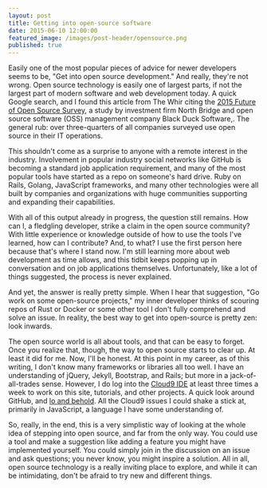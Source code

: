 ```yaml
---
layout: post
title: Getting into open-source software
date: 2015-06-10 12:00:00
featured_image: /images/post-header/opensource.png
published: true
---
```


Easily one of the most popular pieces of advice for newer developers seems to be, "Get into open source development." And really, they're not wrong. Open source technology is easily one of largest parts, if not the largest part of modern software and web development today. A quick Google search, and I found this article from The Whir citing the [2015 Future of Open Source Survey](http://www.thewhir.com/web-hosting-news/companies-embrace-open-source-software-for-scalability-and-security), a study by investment firm North Bridge and open source software (OSS) management company Black Duck Software,. The general rub: over three-quarters of all companies surveyed use open source in their IT operations. 

This shouldn't come as a surprise to anyone with a remote interest in the industry. Involvement in popular industry social networks like GitHub is becoming a standard job application requirement, and many of the most popular tools have started as a repo on someone's hard drive. Ruby on Rails, Golang, JavaScript frameworks, and many other technologies were all built by companies and organizations with huge communities supporting and expanding their capabilities. 

With all of this output already in progress, the question still remains. How can I, a fledgling developer, strike a claim in the open source community? With little experience or knowledge outside of how to use the tools I've learned, how can I contribute? And, to what? I use the first person here because that's where I stand now. I'm still learning more about web development as time allows, and this tidbit keeps popping up in conversation and on job applications themselves. Unfortunately, like a lot of things suggested, the process is never explained.

And yet, the answer is really pretty simple. When I hear that suggestion, "Go work on some open-source projects," my inner developer thinks of scouring repos of Rust or Docker or some other tool I don't fully comprehend and solve an issue. In reality, the best way to get into open-source is pretty zen: look inwards.

The open source world is all about tools, and that can be easy to forget. Once you realize that, though, the way to open source starts to clear up. At least it did for me. Now, I'll be honest. At this point in my career, as of this writing, I don't know many frameworks or libraries all too well. I have an understanding of jQuery, Jekyll, Bootstrap, and Rails; but more in a jack-of-all-trades sense. However, I do log into the [Cloud9 IDE](https://c9.io) at least three times a week to work on this site, tutorials, and other projects. A quick look around GitHub, and [lo and behold](https://github.com/c9). All the Cloud9 issues I could shake a stick at, primarily in JavaScript, a language I have some understanding of.

So, really, in the end, this is a very simplistic way of looking at the whole idea of stepping into open source, and far from the only way. You could use a tool and make a suggestion like adding a feature you might have implemented yourself. You could simply join in the discussion on an issue and ask questions; you never know, you might inspire a solution. All in all, open source technology is a really inviting place to explore, and while it can be intimidating, don't be afraid to try new and different things.